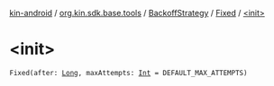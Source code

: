 [kin-android](../../../index.md) / [org.kin.sdk.base.tools](../../index.md) / [BackoffStrategy](../index.md) / [Fixed](index.md) / [&lt;init&gt;](./-init-.md)

# &lt;init&gt;

`Fixed(after: `[`Long`](https://kotlinlang.org/api/latest/jvm/stdlib/kotlin/-long/index.html)`, maxAttempts: `[`Int`](https://kotlinlang.org/api/latest/jvm/stdlib/kotlin/-int/index.html)` = DEFAULT_MAX_ATTEMPTS)`